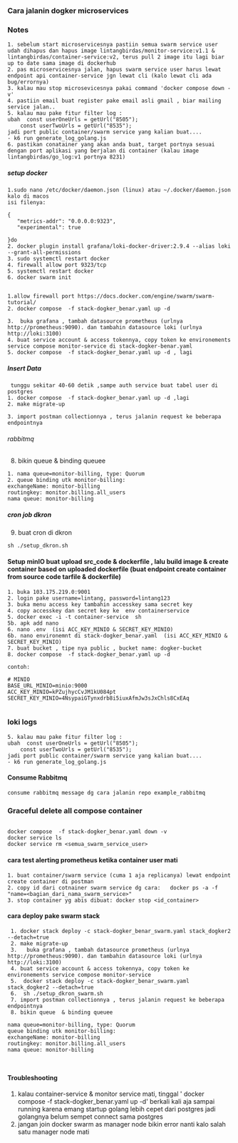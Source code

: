 ### Cara jalanin dogker microservices

### Notes

```
1. sebelum start microservicesnya pastiin semua swarm service user udah dihapus dan hapus image lintangbirdas/monitor-service:v1.1 & lintangbirdas/container-service:v2, terus pull 2 image itu lagi biar up to date sama image di dockerhub
2. pas microservicesnya jalan, hapus swarm service user harus lewat endpoint api container-service jgn lewat cli (kalo lewat cli ada bug/errornya)
3. kalau mau stop microsevicesnya pakai command 'docker compose down -v'
4. pastiin email buat register pake email asli gmail , biar mailing service jalan..
5. kalau mau pake fitur filter log :
ubah  const userOneUrls = getUrl("8505");
    const userTwoUrls = getUrl("8535");
jadi port public container/swarm service yang kalian buat....
- k6 run generate_log_golang.js
6. pastikan conatainer yang akan anda buat, target portnya sesuai dengan port aplikasi yang berjalan di container (kalau image lintangbirdas/go_log:v1 portnya 8231)
```

##### setup docker

```
1.sudo nano /etc/docker/daemon.json (linux) atau ~/.docker/daemon.json kalo di macos
isi filenya:

{
   "metrics-addr": "0.0.0.0:9323",
   "experimental": true

}do
2. docker plugin install grafana/loki-docker-driver:2.9.4 --alias loki --grant-all-permissions
3. sudo systemctl restart docker
4. firewall allow port 9323/tcp
5. systemctl restart docker
6. docker swarm init


```

```
1.allow firewall port https://docs.docker.com/engine/swarm/swarm-tutorial/
2. docker compose  -f stack-dogker_benar.yaml up -d

3.  buka grafana , tambah datasource prometheus (urlnya http://prometheus:9090). dan tambahin datasource loki (urlnya http://loki:3100)
4. buat service account & access tokennya, copy token ke environements service compose monitor-service di stack-dogker-benar.yaml
5. docker compose  -f stack-dogker_benar.yaml up -d , lagi
```

##### Insert Data

```
 tunggu sekitar 40-60 detik ,sampe auth service buat tabel user di postgres
1. docker compose  -f stack-dogker_benar.yaml up -d ,lagi
2. make migrate-up

3. import postman collectionnya , terus jalanin request ke beberapa endpointnya

```

###### rabbitmq

8. bikin queue & binding queuee

```
1. nama queue=monitor-billing, type: Quorum
2. queue binding utk monitor-billing:
exchangeName: monitor-billing
routingkey: monitor.billing.all_users
nama queue: monitor-billing

```

##### cron job dkron

9. buat cron di dkron

```
sh ./setup_dkron.sh
```

#### Setup minIO buat upload src_code & dockerfile , lalu build image & create container based on uploaded dockerfile (buat endpoint create container from source code tarfile & dockerfile)

```
1. buka 103.175.219.0:9001
2. login pake username=lintang, password=lintang123
3. buka menu access key tambahin accesskey sama secret key
4. copy accesskey dan secret key ke  env containerservice
5. docker exec -i -t container-service  sh
5b. apk add nano
6. nano .env  (isi ACC_KEY_MINIO & SECRET_KEY_MINIO)
6b. nano environemnt di stack-dogker_benar.yaml  (isi ACC_KEY_MINIO & SECRET_KEY_MINIO)
7. buat bucket , tipe nya public , bucket name: dogker-bucket
8. docker compose  -f stack-dogker_benar.yaml up -d

contoh:

# MINIO
BASE_URL_MINIO=minio:9000
ACC_KEY_MINIO=kPZujhycCvJM1kU084pt
SECRET_KEY_MINIO=4NsypaiGTynxdrb8i5iuxAfmJw3sJxChls8CxEAq


```

### loki logs

```
5. kalau mau pake fitur filter log :
ubah  const userOneUrls = getUrl("8505");
    const userTwoUrls = getUrl("8535");
jadi port public container/swarm service yang kalian buat....
- k6 run generate_log_golang.js
```

#### Consume Rabbitmq

```
consume rabbitmq message dg cara jalanin repo example_rabbitmq
```

### Graceful delete all compose container

```

docker compose  -f stack-dogker_benar.yaml down -v
docker service ls
docker service rm <semua_swarm_service_user>
```

#### cara test alerting prometheus ketika container user mati

```
1. buat container/swarm service (cuma 1 aja replicanya) lewat endpoint create container di postman
2. copy id dari cotnainer swarm service dg cara:   docker ps -a -f "name=<bagian_dari_nama_swarm_service>"
3. stop container yg abis dibuat: docker stop <id_container>
```

#### cara deploy pake swarm stack

```
 1. docker stack deploy -c stack-dogker_benar_swarm.yaml stack_dogker2 --detach=true
 2. make migrate-up
 3.   buka grafana , tambah datasource prometheus (urlnya http://prometheus:9090). dan tambahin datasource loki (urlnya http://loki:3100)
 4. buat service account & access tokennya, copy token ke environements service compose monitor-service
 5.  docker stack deploy -c stack-dogker_benar_swarm.yaml stack_dogker2 --detach=true
 6.  sh ./setup_dkron_swarm.sh
 7. import postman collectionnya , terus jalanin request ke beberapa endpointnya
 8. bikin queue  & binding queuee

nama queue=monitor-billing, type: Quorum
queue binding utk monitor-billing:
exchangeName: monitor-billing
routingkey: monitor.billing.all_users
nama queue: monitor-billing



```

#### Troubleshooting

1. kalau container-service & monitor service mati, tinggal ' docker compose -f stack-dogker_benar.yaml up -d' berkali kali aja sampai running karena emang startup golang lebih cepet dari postgres jadi golangnya belum sempet connect sama postgres
2. jangan join docker swarm as manager node bikin error nanti kalo salah satu manager node mati
